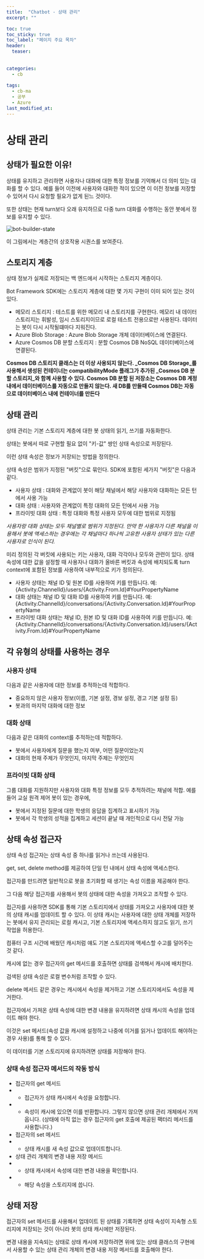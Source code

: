 ```yaml
---
title:  "Chatbot - 상태 관리"
excerpt: ""

toc: true
toc_sticky: true
toc_label: "페이지 주요 목차"
header:
  teaser: 
  
  
categories:
  - cb
  
tags:
  - cb-ma
  - 공부
  - Azure
last_modified_at: 
---
```


상태 관리
==========

## 상태가 필요한 이유!

상태를 유지하고 관리하면 사용자나 대화에 대한 특정 정보를 기억해서 더 의미 있는 대화를 할 수 있다.
예를 들어 이전에 사용자와 대화한 적이 있으면 이 이전 정보를 저장할 수 있어서 다시 요청할 필요가 없게 된느 것이다.

또한 상태는 현재 turn보다 오래 유지하므로 다중 turn 대화를 수행하는 동안 봇에서 정보를 유지할 수 있다.

![bot-builder-state](https://user-images.githubusercontent.com/41438361/87065282-cb750100-c24b-11ea-8540-c4f27a4c7a23.png)

이 그림에서는 계층간의 상호작용 시퀀스를 보여준다.

## 스토리지 계층

상태 정보가 실제로 저장되는 백 엔드에서 시작하는 스토리지 계층이다.

Bot Framework SDK에는 스토리지 계층에 대한 몇 가지 구현이 이미 되어 있는 것이 있다.

* 메모리 스토리지 : 테스트를 위한 메모리 내 스토리지를 구현한다. 메모리 내 데이터 스토리지는 휘발성, 임시 스토리지이므로 로컬 테스트 전용으로만 사용된다. 데이터는 봇이 
다시 시작될떄마다 지워진다.
* Azure Blob Storage : Azure Blob Storage 개체 데이터베이스에 연결된다.
* Azure Cosmos DB 분할 스토리지 : 분할 Cosmos DB NoSQL 데이터베이스에 연결된다.

**Cosmos DB 스토리지 클래스는 더 이상 사용되지 않는다. _Cosmos DB Storage_를 사용해서 생성된 컨테이너는 
compatibilityMode 플래그가 추가된 _Cosmos DB 분할 스토리지_와 함꼐 사용할 수 있다. Cosmos DB 분할 된 저장소는
Cosmos DB 계정 내에서 데이터베이스를 자동으로 만들지 않는다. 새 DB를 만들때 Cosmos DB는 자동으로 데이터베이스 내에 컨테이너를 만든다**

## 상태 관리

상태 관리는 기본 스토리지 계층에 대한 봇 상태의 읽기, 쓰기를 자동화한다. 

상태는 봇에서 따로 구현할 필요 없이 "키-값" 쌍인 상태 속성으로 저장된다.

이런 상태 속성은 정보가 저장되는 방법을 정의한다.

상태 속성은 범위가 지정된 "버킷"으로 묶인다. SDK에 포함된 세가지 "버킷"은 다음과 같다.

* 사용자 상태 : 대화와 관계없이 봇이 해당 채널에서 해당 사용자와 대화하는 모든 턴에서 사용 가능
* 대화 상태 : 사용자와 관계없이 특정 대화의 모든 턴에서 사용 가능
* 프라이빗 대화 상태 : 특정 대화와 특정 사용자 모두에 대한 범위로 지정됨

*사용자랑 대화 상태는 모두 채널별로 범위가 지정된다. 만약 한 사용자가 다른 채널을 이용해서 봇에
액세스하는 경우에는 각 채널마다 하나씩 고유한 사용자 상태가 있는 다른 사용자로 인식이 된다.*

미리 정의된 각 버킷에 사용되는 키는 사용자, 대화 각각이나 모두와 관련이 있다. 상태 속성에 대한 값을 설정할 때
사용자나 대화가 올바른 버킷과 속성에 배치되도록 turn context에 포함된 정보를 사용하여 내부적으로 키가 정의된다.

* 사용자 상태는 채널 ID 및 원본 ID를 사용하여 키를 만듭니다. 예: {Activity.ChannelId}/users/{Activity.From.Id}#YourPropertyName
* 대화 상태는 채널 ID 및 대화 ID를 사용하여 키를 만듭니다. 예: {Activity.ChannelId}/conversations/{Activity.Conversation.Id}#YourPropertyName
* 프라이빗 대화 상태는 채널 ID, 원본 ID 및 대화 ID를 사용하여 키를 만듭니다. 예: {Activity.ChannelId}/conversations/{Activity.Conversation.Id}/users/{Activity.From.Id}#YourPropertyName

## 각 유형의 상태를 사용하는 경우

### 사용자 상태 

다음과 같은 사용자에 대한 정보를 추적하는데 적합하다.

* 중요하지 않은 사용자 정보(이름, 기본 설정, 경보 설정, 경고 기본 설정 등)
* 봇과의 마지막 대화에 대한 정보

### 대화 상태 

다음과 같은 대화의 context를 추적하는데 적합하다.

* 봇에서 사용자에게 질문을 했는지 여부, 어떤 질문이었는지
* 대화의 현재 주제가 무엇인지, 마지막 주제는 무엇인지

### 프라이빗 대화 상태

그룹 대화를 지원하지만 사용자와 대화 특정 정보를 모두 추적하려는 채널에 적합.
예를 들어 교실 원격 제어 봇이 있는 경우에,

* 봇에서 지정된 질문에 대한 학생의 응답을 집계하고 표시하기 가능
* 봇에서 각 학생의 성적을 집계하고 세션이 끝날 때 개인적으로 다시 전달 가능

## 상태 속성 접근자

상태 속성 접근자는 상태 속성 중 하나를 읽거나 쓰는데 사용된다.

get, set, delete method를 제공하여 단일 턴 내에서 상태 속성에 액세스한다.

접근자를 만드려면 일반적으로 봇을 초기화할 때 생기는 속성 이름을 제공해야 한다.

그 다음 해당 접근자를 사용해서 봇의 상태에 대한 속성을 가져오고 조작할 수 있다.

접근자를 사용하면 SDK를 통해 기본 스토리지에서 상태를 가져오고 사용자에 대한 봇의 상태 캐시를 업데이트 할 수 있다.
이 상태 캐시는 사용자에 대한 상태 개체를 저장하는 봇에서 유지 관리되는 로컬 캐시고, 기본 스토리지에 액세스하지 않고도 읽기, 쓰기 작업을 허용한다.

컴퓨터 구조 시간에 배웠던 캐시처럼 얘도 기본 스토리지에 액세스할 수고를 덜어주는 것 같다.

캐시에 없는 경우 접근자의 get 메서드를 호출하면 상태를 검색해서 캐시에 배치한다.

검색된 상태 속성은 로컬 변수처럼 조작할 수 있다.

delete 메서드 같은 경우는 캐시에서 속성을 제거하고 기본 스토리지에서도 속성을 제거한다.

접근자에서 가져온 상태 속성에 대한 변경 내용을 유지하려면 상태 캐시의 속성을 업데이트 해야 한다.

이것은 set 메서드(속성 값을 캐시에 설정하고 나중에 이거를 읽거나 업데이트 해야하는 경우 사용)를 통해 할 수 있다.

이 데이터를 기본 스토리지에 유지하려면 상태를 저장해야 한다.

### 상태 속성 접근자 메서드의 작동 방식

* 접근자의 get 메서드
* * 접근자가 상태 캐시에서 속성을 요청합니다.
* * 속성이 캐시에 있으면 이를 반환합니다. 그렇지 않으면 상태 관리 개체에서 가져옵니다. (상태에 아직 없는 경우 접근자의 get 호출에 제공된 팩터리 메서드를 사용합니다.)
* 접근자의 set 메서드
* * 상태 캐시를 새 속성 값으로 업데이트합니다.
* 상태 관리 개체의 변경 내용 저장 메서드
* * 상태 캐시에서 속성에 대한 변경 내용을 확인합니다.
* * 해당 속성을 스토리지에 씁니다.

## 상태 저장

접근자의 set 메서드를 사용해서 업데이트 된 상태를 기록하면 상태 속성이 지속형 스토리지에 저장되는 것이 아니라 봇의 상태 캐시에만 저장된다.

변경 내용을 지속되는 상태로 상태 캐시에 저장하려면 위에 있는 상태 클래스의 구현에서 사용할 수 있는 상태 관리 개체의 변경 내용 저장 메서드를 호출해야 한다.


